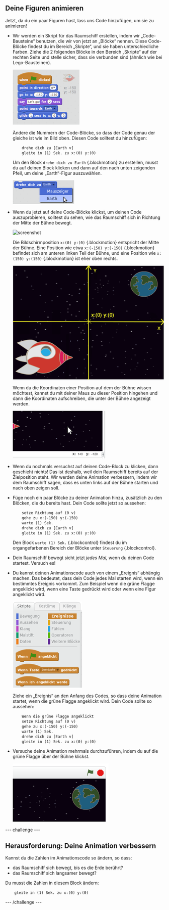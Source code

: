 ## Deine Figuren animieren

Jetzt, da du ein paar Figuren hast, lass uns Code hinzufügen, um sie zu animieren!

+ Wir werden ein Skript für das Raumschiff erstellen, indem wir „Code-Bausteine“ benutzen, die wir von jetzt an „Blöcke“ nennen. Diese Code-Blöcke findest du im Bereich „Skripte“, und sie haben unterschiedliche Farben. Ziehe die 2 folgenden Blöcke in den Bereich „Skripte“ auf der rechten Seite und stelle sicher, dass sie verbunden sind (ähnlich wie bei Lego-Bausteinen).

	![screenshot](images/space-animate.png)

	Ändere die Nummern der Code-Blöcke, so dass der Code genau der gleiche ist wie im Bild oben. Diesen Code solltest du hinzufügen:

	```blocks
		drehe dich zu [Earth v]
		gleite in (1) Sek. zu x:(0) y:(0)
	```

	Um den Block `drehe dich zu Earth` {.blockmotion} zu erstellen, musst du auf deinen Block klicken und dann auf den nach unten zeigenden Pfeil, um deine „Earth“-Figur auszuwählen.

	![screenshot](images/space-select.png)

+ Wenn du jetzt auf deine Code-Blöcke klickst, um deinen Code auszuprobieren, solltest du sehen, wie das Raumschiff sich in Richtung der Mitte der Bühne bewegt.

	![screenshot](space-animate-stage.png)

	Die Bildschirmposition `x:(0) y:(0)` {.blockmotion} entspricht der Mitte der Bühne. Eine Position wie etwa `x:(-150) y:(-150)` {.blockmotion} befindet sich am unteren linken Teil der Bühne, und eine Position wie `x:(150) y:(150)` {.blockmotion} ist eher oben rechts.

	![screenshot](images/space-xy.png)

	Wenn du die Koordinaten einer Position auf dem der Bühne wissen möchtest, kannst du mit deiner Maus zu dieser Position hingehen und dann die Koordinaten aufschreiben, die unter der Bühne angezeigt werden.

	![screenshot](images/space-coordinates.png)

+ Wenn du nochmals versuchst auf deinen Code-Block zu klicken, dann geschieht nichts! Das ist deshalb, weil dein Raumschiff bereits auf der Zielposition steht. Wir werden deine Animation verbessern, indem wir dem Raumschiff sagen, dass es unten links auf der Bühne starten und nach oben zeigen soll.

+ Füge noch ein paar Blöcke zu deiner Animation hinzu, zusätzlich zu den Blöcken, die du bereits hast. Dein Code sollte jetzt so aussehen:

	```blocks
		setze Richtung auf (0 v)
		gehe zu x:(-150) y:(-150)
		warte (1) Sek.
		drehe dich zu [Earth v]
		gleite in (1) Sek. zu x:(0) y:(0)
	```

	Den Block `warte (1) Sek.` {.blockcontrol} findest du im organgefarbenen Bereich der Blöcke unter `Steuerung` {.blockcontrol}.

+ Dein Raumschiff bewegt sicht jetzt _jedes Mal,_ wenn du deinen Code startest. Versuch es!

+ Du kannst deinen Animationscode auch von einem „Ereignis“ abhängig machen. Das bedeutet, dass dein Code jedes Mal starten wird, wenn ein bestimmtes Ereignis vorkommt. Zum Beispiel wenn die grüne Flagge angeklickt wird, wenn eine Taste gedrückt wird oder wenn eine Figur angeklickt wird.

	![screenshot](images/space-events.png)

	Ziehe ein „Ereignis“ an den Anfang des Codes, so dass deine Animation startet, wenn die grüne Flagge angeklickt wird. Dein Code sollte so aussehen:

	```blocks
		Wenn die grüne Flagge angeklickt
		setze Richtung auf (0 v)
		gehe zu x:(-150) y:(-150)
		warte (1) Sek.
		drehe dich zu [Earth v]
		gleite in (1) Sek. zu x:(0) y:(0)
	```

+ Versuche deine Animation mehrmals durchzuführen, indem du auf die grüne Flagge über der Bühne klickst.

	![screenshot](images/space-flag.png)

--- challenge ---
	
## Herausforderung: Deine Animation verbessern
Kannst du die Zahlen im Animationscode so ändern, so dass:
+ das Raumschiff sich bewegt, bis es die Erde berührt?
+ das Raumschiff sich langsamer bewegt?

Du musst die Zahlen in diesem Block ändern:

```blocks
	gleite in (1) Sek. zu x:(0) y:(0)
```

--- /challenge ---